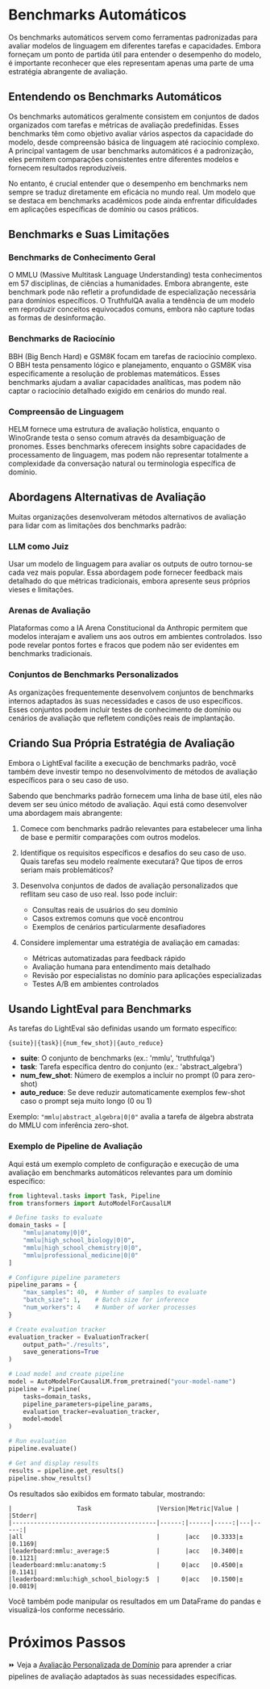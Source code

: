 # Benchmarks Automáticos

Os benchmarks automáticos servem como ferramentas padronizadas para avaliar modelos de linguagem em diferentes tarefas e capacidades. Embora forneçam um ponto de partida útil para entender o desempenho do modelo, é importante reconhecer que eles representam apenas uma parte de uma estratégia abrangente de avaliação.

## Entendendo os Benchmarks Automáticos

Os benchmarks automáticos geralmente consistem em conjuntos de dados organizados com tarefas e métricas de avaliação predefinidas. Esses benchmarks têm como objetivo avaliar vários aspectos da capacidade do modelo, desde compreensão básica de linguagem até raciocínio complexo. A principal vantagem de usar benchmarks automáticos é a padronização, eles permitem comparações consistentes entre diferentes modelos e fornecem resultados reproduzíveis.

No entanto, é crucial entender que o desempenho em benchmarks nem sempre se traduz diretamente em eficácia no mundo real. Um modelo que se destaca em benchmarks acadêmicos pode ainda enfrentar dificuldades em aplicações específicas de domínio ou casos práticos.

## Benchmarks e Suas Limitações

### Benchmarks de Conhecimento Geral

O MMLU (Massive Multitask Language Understanding) testa conhecimentos em 57 disciplinas, de ciências a humanidades. Embora abrangente, este benchmark pode não refletir a profundidade de especialização necessária para domínios específicos. O TruthfulQA avalia a tendência de um modelo em reproduzir conceitos equivocados comuns, embora não capture todas as formas de desinformação.

### Benchmarks de Raciocínio

BBH (Big Bench Hard) e GSM8K focam em tarefas de raciocínio complexo. O BBH testa pensamento lógico e planejamento, enquanto o GSM8K visa especificamente a resolução de problemas matemáticos. Esses benchmarks ajudam a avaliar capacidades analíticas, mas podem não captar o raciocínio detalhado exigido em cenários do mundo real.

### Compreensão de Linguagem

HELM fornece uma estrutura de avaliação holística, enquanto o WinoGrande testa o senso comum através da desambiguação de pronomes. Esses benchmarks oferecem insights sobre capacidades de processamento de linguagem, mas podem não representar totalmente a complexidade da conversação natural ou terminologia específica de domínio.

## Abordagens Alternativas de Avaliação

Muitas organizações desenvolveram métodos alternativos de avaliação para lidar com as limitações dos benchmarks padrão:

### LLM como Juiz

Usar um modelo de linguagem para avaliar os outputs de outro tornou-se cada vez mais popular. Essa abordagem pode fornecer feedback mais detalhado do que métricas tradicionais, embora apresente seus próprios vieses e limitações.

### Arenas de Avaliação

Plataformas como a IA Arena Constitucional da Anthropic permitem que modelos interajam e avaliem uns aos outros em ambientes controlados. Isso pode revelar pontos fortes e fracos que podem não ser evidentes em benchmarks tradicionais.

### Conjuntos de Benchmarks Personalizados

As organizações frequentemente desenvolvem conjuntos de benchmarks internos adaptados às suas necessidades e casos de uso específicos. Esses conjuntos podem incluir testes de conhecimento de domínio ou cenários de avaliação que refletem condições reais de implantação.

## Criando Sua Própria Estratégia de Avaliação

Embora o LightEval facilite a execução de benchmarks padrão, você também deve investir tempo no desenvolvimento de métodos de avaliação específicos para o seu caso de uso.

Sabendo que benchmarks padrão fornecem uma linha de base útil, eles não devem ser seu único método de avaliação. Aqui está como desenvolver uma abordagem mais abrangente:

1. Comece com benchmarks padrão relevantes para estabelecer uma linha de base e permitir comparações com outros modelos.

2. Identifique os requisitos específicos e desafios do seu caso de uso. Quais tarefas seu modelo realmente executará? Que tipos de erros seriam mais problemáticos?

3. Desenvolva conjuntos de dados de avaliação personalizados que reflitam seu caso de uso real. Isso pode incluir:
    - Consultas reais de usuários do seu domínio
    - Casos extremos comuns que você encontrou
    - Exemplos de cenários particularmente desafiadores

4. Considere implementar uma estratégia de avaliação em camadas:
    - Métricas automatizadas para feedback rápido
    - Avaliação humana para entendimento mais detalhado
    - Revisão por especialistas no domínio para aplicações especializadas
    - Testes A/B em ambientes controlados

## Usando LightEval para Benchmarks

As tarefas do LightEval são definidas usando um formato específico:

```
{suite}|{task}|{num_few_shot}|{auto_reduce}
```

- **suite**: O conjunto de benchmarks (ex.: 'mmlu', 'truthfulqa')
- **task**: Tarefa específica dentro do conjunto (ex.: 'abstract_algebra')
- **num_few_shot**: Número de exemplos a incluir no prompt (0 para zero-shot)
- **auto_reduce**: Se deve reduzir automaticamente exemplos few-shot caso o prompt seja muito longo (0 ou 1)

Exemplo: `"mmlu|abstract_algebra|0|0"` avalia a tarefa de álgebra abstrata do MMLU com inferência zero-shot.

### Exemplo de Pipeline de Avaliação

Aqui está um exemplo completo de configuração e execução de uma avaliação em benchmarks automáticos relevantes para um domínio específico:

```python
from lighteval.tasks import Task, Pipeline
from transformers import AutoModelForCausalLM

# Define tasks to evaluate
domain_tasks = [
    "mmlu|anatomy|0|0",
    "mmlu|high_school_biology|0|0", 
    "mmlu|high_school_chemistry|0|0",
    "mmlu|professional_medicine|0|0"
]

# Configure pipeline parameters
pipeline_params = {
    "max_samples": 40,  # Number of samples to evaluate
    "batch_size": 1,    # Batch size for inference
    "num_workers": 4    # Number of worker processes
}

# Create evaluation tracker
evaluation_tracker = EvaluationTracker(
    output_path="./results",
    save_generations=True
)

# Load model and create pipeline
model = AutoModelForCausalLM.from_pretrained("your-model-name")
pipeline = Pipeline(
    tasks=domain_tasks,
    pipeline_parameters=pipeline_params,
    evaluation_tracker=evaluation_tracker,
    model=model
)

# Run evaluation
pipeline.evaluate()

# Get and display results
results = pipeline.get_results()
pipeline.show_results()
```

Os resultados são exibidos em formato tabular, mostrando:
```
|                  Task                  |Version|Metric|Value |   |Stderr|
|----------------------------------------|------:|------|-----:|---|-----:|
|all                                     |       |acc   |0.3333|±  |0.1169|
|leaderboard:mmlu:_average:5             |       |acc   |0.3400|±  |0.1121|
|leaderboard:mmlu:anatomy:5              |      0|acc   |0.4500|±  |0.1141|
|leaderboard:mmlu:high_school_biology:5  |      0|acc   |0.1500|±  |0.0819|
```

Você também pode manipular os resultados em um DataFrame do pandas e visualizá-los conforme necessário.

# Próximos Passos

⏩ Veja a [Avaliação Personalizada de Domínio](./custom_evaluation.md) para aprender a criar pipelines de avaliação adaptados às suas necessidades específicas.
